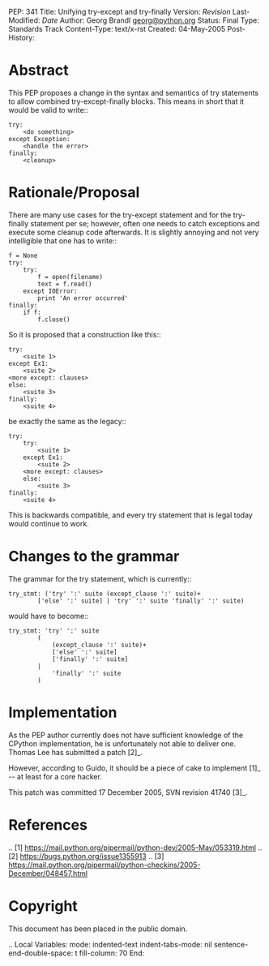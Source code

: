 PEP: 341 Title: Unifying try-except and try-finally Version: $Revision$
Last-Modified: $Date$ Author: Georg Brandl <georg@python.org> Status:
Final Type: Standards Track Content-Type: text/x-rst Created:
04-May-2005 Post-History:

Abstract
========

This PEP proposes a change in the syntax and semantics of try statements
to allow combined try-except-finally blocks. This means in short that it
would be valid to write::

    try:
        <do something>
    except Exception:
        <handle the error>
    finally:
        <cleanup>

Rationale/Proposal
==================

There are many use cases for the try-except statement and for the
try-finally statement per se; however, often one needs to catch
exceptions and execute some cleanup code afterwards. It is slightly
annoying and not very intelligible that one has to write::

    f = None
    try:
        try:
            f = open(filename)
            text = f.read()
        except IOError:
            print 'An error occurred'
    finally:
        if f:
            f.close()

So it is proposed that a construction like this::

    try:
        <suite 1>
    except Ex1:
        <suite 2>
    <more except: clauses>
    else:
        <suite 3>
    finally:
        <suite 4>

be exactly the same as the legacy::

    try:
        try:
            <suite 1>
        except Ex1:
            <suite 2>
        <more except: clauses>
        else:
            <suite 3>
    finally:
        <suite 4>

This is backwards compatible, and every try statement that is legal
today would continue to work.

Changes to the grammar
======================

The grammar for the try statement, which is currently::

    try_stmt: ('try' ':' suite (except_clause ':' suite)+
            ['else' ':' suite] | 'try' ':' suite 'finally' ':' suite)

would have to become::

    try_stmt: 'try' ':' suite
            (
                (except_clause ':' suite)+
                ['else' ':' suite]
                ['finally' ':' suite]
            |
                'finally' ':' suite
            )

Implementation
==============

As the PEP author currently does not have sufficient knowledge of the
CPython implementation, he is unfortunately not able to deliver one.
Thomas Lee has submitted a patch \[2\]\_.

However, according to Guido, it should be a piece of cake to implement
\[1\]\_ -- at least for a core hacker.

This patch was committed 17 December 2005, SVN revision 41740 \[3\]\_.

References
==========

.. \[1\]
https://mail.python.org/pipermail/python-dev/2005-May/053319.html ..
\[2\] https://bugs.python.org/issue1355913 .. \[3\]
https://mail.python.org/pipermail/python-checkins/2005-December/048457.html

Copyright
=========

This document has been placed in the public domain.

.. Local Variables: mode: indented-text indent-tabs-mode: nil
sentence-end-double-space: t fill-column: 70 End:
